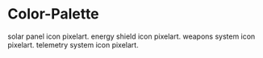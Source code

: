 # Color-Palette

solar panel icon pixelart.
energy shield icon pixelart.
weapons system icon pixelart.
telemetry system icon pixelart.

